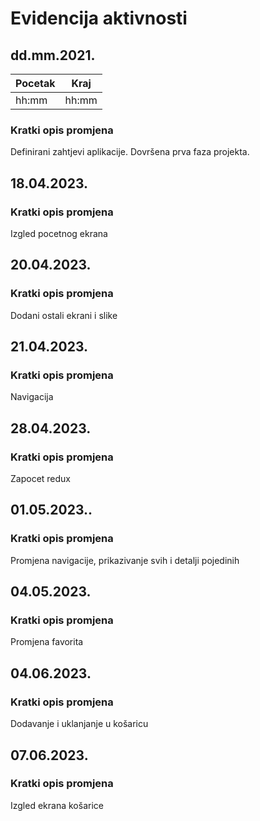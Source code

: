 # Evidencija aktivnosti
## dd.mm.2021.
Pocetak | Kraj
------- | ----
hh:mm   | hh:mm
### Kratki opis promjena
Definirani zahtjevi aplikacije.
Dovršena prva faza projekta.

## 18.04.2023.
### Kratki opis promjena
Izgled pocetnog ekrana

## 20.04.2023.
### Kratki opis promjena
Dodani ostali ekrani i slike

## 21.04.2023.
### Kratki opis promjena
Navigacija

## 28.04.2023.
### Kratki opis promjena
Zapocet redux

## 01.05.2023..
### Kratki opis promjena
Promjena navigacije, prikazivanje svih i detalji pojedinih

## 04.05.2023.
### Kratki opis promjena
Promjena favorita

## 04.06.2023.
### Kratki opis promjena
Dodavanje i uklanjanje u košaricu

## 07.06.2023.
### Kratki opis promjena
Izgled ekrana košarice
